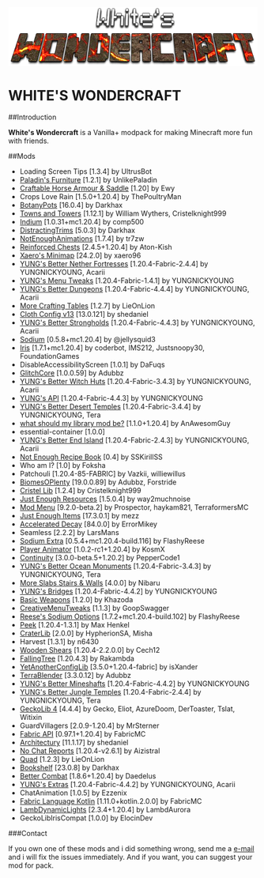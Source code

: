 ![White's Wondercraft](https://github.com/KerimCan05/wondercraft/blob/main/images/main.png?raw=true)

# WHITE'S WONDERCRAFT

##Introduction

**White's Wondercraft** is a Vanilla+ modpack for making Minecraft more fun with friends.

##Mods

- Loading Screen Tips [1.3.4] by UltrusBot
- [Paladin's Furniture](https://www.curseforge.com/minecraft/mc-mods/paladins-furniture) [1.2.1] by UnlikePaladin
- [Craftable Horse Armour & Saddle](https://www.curseforge.com/minecraft/mc-mods/cha-s) [1.20] by Ewy
- Crops Love Rain [1.5.0+1.20.4] by ThePoultryMan
- [BotanyPots](https://www.curseforge.com/minecraft/mc-mods/botany-pots) [16.0.4] by Darkhax
- [Towns and Towers](https://modrinth.com/mod/towns-and-towers) [1.12.1] by William Wythers, Cristelknight999
- [Indium](https://modrinth.com/mod/indium) [1.0.31+mc1.20.4] by comp500
- [DistractingTrims](https://www.curseforge.com/minecraft/mc-mods/distracting-trims) [5.0.3] by Darkhax
- [NotEnoughAnimations](https://modrinth.com/mod/not-enough-animations) [1.7.4] by tr7zw
- [Reinforced Chests](https://www.curseforge.com/minecraft/mc-mods/reinforced-chests) [2.4.5+1.20.4] by Aton-Kish
- [Xaero's Minimap](https://www.curseforge.com/minecraft/mc-mods/xaeros-minimap) [24.2.0] by xaero96
- [YUNG's Better Nether Fortresses](https://www.curseforge.com/minecraft/mc-mods/yungs-better-nether-fortresses-fabric) [1.20.4-Fabric-2.4.4] by YUNGNICKYOUNG, Acarii
- [YUNG's Menu Tweaks](https://www.curseforge.com/minecraft/mc-mods/yungs-menu-tweaks-fabric) [1.20.4-Fabric-1.4.1] by YUNGNICKYOUNG
- [YUNG's Better Dungeons](https://www.curseforge.com/minecraft/mc-mods/yungs-better-dungeons-fabric) [1.20.4-Fabric-4.4.4] by YUNGNICKYOUNG, Acarii
- [More Crafting Tables](https://lieonlion.github.io/LieOnLion/) [1.2.7] by LieOnLion
- [Cloth Config v13](https://minecraft.curseforge.com/projects/cloth-config) [13.0.121] by shedaniel
- [YUNG's Better Strongholds](https://www.curseforge.com/minecraft/mc-mods/yungs-better-strongholds-fabric) [1.20.4-Fabric-4.4.3] by YUNGNICKYOUNG, Acarii
- [Sodium](https://github.com/CaffeineMC/sodium-fabric) [0.5.8+mc1.20.4] by @jellysquid3
- [Iris](https://github.com/IrisShaders/Iris) [1.7.1+mc1.20.4] by coderbot, IMS212, Justsnoopy30, FoundationGames
- DisableAccessibilityScreen [1.0.1] by DaFuqs
- [GlitchCore](https://www.curseforge.com/minecraft/mc-mods/glitchcore) [1.0.0.59] by Adubbz
- [YUNG's Better Witch Huts](https://www.curseforge.com/minecraft/mc-mods/yungs-better-witch-huts-fabric) [1.20.4-Fabric-3.4.3] by YUNGNICKYOUNG, Acarii
- [YUNG's API](https://www.curseforge.com/minecraft/mc-mods/yungs-api-fabric) [1.20.4-Fabric-4.4.3] by YUNGNICKYOUNG
- [YUNG's Better Desert Temples](https://www.curseforge.com/minecraft/mc-mods/yungs-better-desert-temples-fabric) [1.20.4-Fabric-3.4.4] by YUNGNICKYOUNG, Tera
- [what should my library mod be?](https://modrinth.com/mod/wsmlmb) [1.1.0+1.20.4] by AnAwesomGuy
- essential-container [1.0.0]
- [YUNG's Better End Island](https://www.curseforge.com/minecraft/mc-mods/yungs-better-end-island-fabric) [1.20.4-Fabric-2.4.3] by YUNGNICKYOUNG, Acarii
- [Not Enough Recipe Book](https://www.curseforge.com/minecraft/mc-mods/notenoughrecipebook) [0.4] by SSKirillSS
- Who am I? [1.0] by Foksha
- Patchouli [1.20.4-85-FABRIC] by Vazkii, williewillus
- [BiomesOPlenty](https://www.curseforge.com/minecraft/mc-mods/biomes-o-plenty) [19.0.0.89] by Adubbz, Forstride
- [Cristel Lib](https://modrinth.com/mod/cristel-lib) [1.2.4] by Cristelknight999
- [Just Enough Resources](https://www.curseforge.com/minecraft/mc-mods/just-enough-resources-jer) [1.5.0.4] by way2muchnoise
- [Mod Menu](https://modrinth.com/mod/modmenu) [9.2.0-beta.2] by Prospector, haykam821, TerraformersMC
- [Just Enough Items](https://www.curseforge.com/minecraft/mc-mods/jei) [17.3.0.1] by mezz
- [Accelerated Decay](https://github.com/errormikey/accelerated-decay) [84.0.0] by ErrorMikey
- Seamless [2.2.2] by LarsMans
- [Sodium Extra](https://modrinth.com/mod/sodium-extra) [0.5.4+mc1.20.4-build.116] by FlashyReese
- [Player Animator](kosmx.dev) [1.0.2-rc1+1.20.4] by KosmX  
- [Continuity](https://modrinth.com/mod/continuity) [3.0.0-beta.5+1.20.2] by PepperCode1
- [YUNG's Better Ocean Monuments](https://www.curseforge.com/minecraft/mc-mods/yungs-better-ocean-monuments-fabric) [1.20.4-Fabric-3.4.3] by YUNGNICKYOUNG, Tera
- [More Slabs Stairs & Walls](https://modrinth.com/mod/more-slabs-stairs-and-walls) [4.0.0] by Nibaru
- [YUNG's Bridges](https://www.curseforge.com/minecraft/mc-mods/yungs-bridges-fabric) [1.20.4-Fabric-4.4.2] by YUNGNICKYOUNG
- [Basic Weapons](https://github.com/Khazoda/basic-weapons) [1.2.0] by Khazoda
- [CreativeMenuTweaks](https://modrinth.com/project/creative-menu-tweaks) [1.1.3] by GoopSwagger
- [Reese's Sodium Options](https://github.com/FlashyReese/reeses-sodium-options) [1.7.2+mc1.20.4-build.102] by FlashyReese
- [Peek](https://www.curseforge.com/minecraft/mc-mods/peek) [1.20.4-1.3.1] by Max Henkel
- [CraterLib](https://modrinth.com/mod/craterlib) [2.0.0] by HypherionSA, Misha
- Harvest [1.3.1] by n6430
- [Wooden Shears](https://github.com/cech12/WoodenShears) [1.20.4-2.2.0.0] by Cech12
- [FallingTree](https://www.curseforge.com/minecraft/mc-mods/falling-tree) [1.20.4.3] by Rakambda
- [YetAnotherConfigLib](https://isxander.dev) [3.5.0+1.20.4-fabric] by isXander
- [TerraBlender](https://www.curseforge.com/minecraft/mc-mods/terrablender) [3.3.0.12] by Adubbz
- [YUNG's Better Mineshafts](https://www.curseforge.com/minecraft/mc-mods/yungs-better-mineshafts-fabric) [1.20.4-Fabric-4.4.2] by YUNGNICKYOUNG
- [YUNG's Better Jungle Temples](https://www.curseforge.com/minecraft/mc-mods/yungs-better-jungle-temples-fabric) [1.20.4-Fabric-2.4.4] by YUNGNICKYOUNG, Tera
- [GeckoLib 4](https://www.curseforge.com/minecraft/mc-mods/geckolib) [4.4.4] by Gecko, Eliot, AzureDoom, DerToaster, Tslat, Witixin
- GuardVillagers [2.0.9-1.20.4] by MrSterner
- [Fabric API](https://fabricmc.net) [0.97.1+1.20.4] by FabricMC
- [Architectury](https://architectury.github.io/architectury-documentations/) [11.1.17] by shedaniel
- [No Chat Reports](https://www.curseforge.com/minecraft/mc-mods/no-chat-reports) [1.20.4-v2.6.1] by Aizistral
- [Quad](https://lieonlion.github.io/LieOnLion/) [1.2.3] by LieOnLion
- [Bookshelf](https://www.curseforge.com/minecraft/mc-mods/bookshelf) [23.0.8] by Darkhax
- [Better Combat](https://github.com/ZsoltMolnarrr/BetterCombat) [1.8.6+1.20.4] by Daedelus
- [YUNG's Extras](https://www.curseforge.com/minecraft/mc-mods/yungs-extras-fabric) [1.20.4-Fabric-4.4.2] by YUNGNICKYOUNG, Acarii
- ChatAnimation [1.0.5] by Ezzenix
- [Fabric Language Kotlin](https://minecraft.curseforge.com/projects/fabric-language-kotlin) [1.11.0+kotlin.2.0.0] by FabricMC
- [LambDynamicLights](https://modrinth.com/mod/lambdynamiclights) [2.3.4+1.20.4] by LambdAurora
- GeckoLibIrisCompat [1.0.0] by ElocinDev

###Contact

If you own one of these mods and i did something wrong, send me a [e-mail](kerim_can05@proton.me) and i will fix the issues immediately. And if you want, you can suggest your mod for pack.

